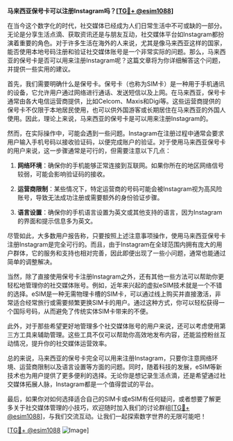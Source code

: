 **马来西亚保号卡可以注册Instagram吗？[[TG💪+ @esim1088](https://t.me/s/esim1088)]**

在当今这个数字化的时代，社交媒体已经成为人们日常生活中不可或缺的一部分。无论是分享生活点滴、获取资讯还是与朋友互动，社交媒体平台如Instagram都扮演着重要的角色。对于许多生活在海外的人来说，尤其是像马来西亚这样的国家，能否使用本地号码注册和验证社交媒体账号是一个非常实际的问题。那么，马来西亚的保号卡是否可以用来注册Instagram呢？这篇文章将为你详细解答这个问题，并提供一些实用的建议。

首先，我们需要明确什么是保号卡。保号卡（也称为SIM卡）是一种用于手机通讯的设备，它允许用户通过网络进行通话、发送短信以及上网。在马来西亚，保号卡通常由各大电信运营商提供，比如Celcom、Maxis和Digi等。这些运营商提供的保号卡不仅限于本地居民使用，也可以供外国游客或长期居住在马来西亚的外国人使用。因此，理论上来说，马来西亚的保号卡是可以用来注册Instagram的。

然而，在实际操作中，可能会遇到一些问题。Instagram在注册过程中通常会要求用户输入手机号码以接收验证码，以便完成账户的验证。对于使用马来西亚保号卡的用户来说，这一步骤通常是可行的，但需要注意以下几点：

1. **网络环境**：确保你的手机能够正常连接到互联网。如果你所在的地区网络信号较弱，可能会影响验证码的接收。
   
2. **运营商限制**：某些情况下，特定运营商的号码可能会被Instagram视为高风险账号，导致无法成功注册或需要额外的身份验证步骤。

3. **语言设置**：确保你的手机语言设置为英文或其他支持的语言，因为Instagram的界面和提示信息多为英文。

尽管如此，大多数用户报告称，只要按照上述注意事项操作，使用马来西亚保号卡注册Instagram是完全可行的。而且，由于Instagram在全球范围内拥有庞大的用户群体，它的服务和支持也相对完善，因此即便出现了一些小问题，通常也能通过简单的调整解决。

当然，除了直接使用保号卡注册Instagram之外，还有其他一些方法可以帮助你更轻松地管理你的社交媒体账号。例如，近年来兴起的虚拟eSIM技术就是一个不错的选择。eSIM是一种无需物理卡槽的SIM卡，可以通过线上购买并直接激活，非常适合经常旅行或需要频繁更换SIM卡的用户。通过这种方式，你可以轻松获得一个国际号码，从而避免了传统实体SIM卡带来的不便。

此外，对于那些希望更好地管理多个社交媒体账号的用户来说，还可以考虑使用第三方工具来辅助管理。这些工具不仅可以帮助你高效地发布内容，还能监控粉丝互动情况，提升你的社交媒体运营效率。

总的来说，马来西亚的保号卡完全可以用来注册Instagram，只要你注意网络环境、运营商限制以及语言设置等方面的问题。同时，随着科技的发展，eSIM等新技术也为用户提供了更多便利的选择。无论你是想记录生活点滴，还是希望通过社交媒体拓展人脉，Instagram都是一个值得尝试的平台。

最后，如果你对如何选择适合自己的SIM卡或eSIM有任何疑问，或者想要了解更多关于社交媒体管理的小技巧，欢迎随时加入我们的讨论群组[[TG💪+ @esim1088](https://t.me/s/esim1088)]，与我们交流互动。让我们一起探索数字世界的无限可能吧！

[[TG💪+ @esim1088](https://t.me/s/esim1088) ![Image](https://i.postimg.cc/4NQfJmqS/Snipaste-2025-05-13-00-14-12.png)]